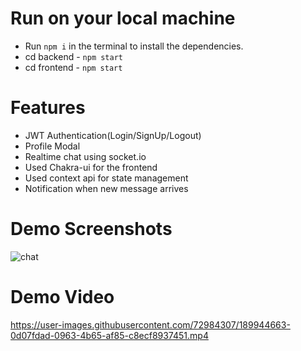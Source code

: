 # Run on your local machine

- Run `npm i` in the terminal to install the dependencies.
- cd backend - `npm start`
- cd frontend - `npm start`

# Features

- JWT Authentication(Login/SignUp/Logout)
- Profile Modal
- Realtime chat using socket.io
- Used Chakra-ui for the frontend
- Used context api for state management
- Notification when new message arrives

# Demo Screenshots
![chat](https://user-images.githubusercontent.com/72984307/189872690-2c9a1aba-54ca-48c6-9bd4-2b4ff5c71508.png)

# Demo Video
https://user-images.githubusercontent.com/72984307/189944663-0d07fdad-0963-4b65-af85-c8ecf8937451.mp4

